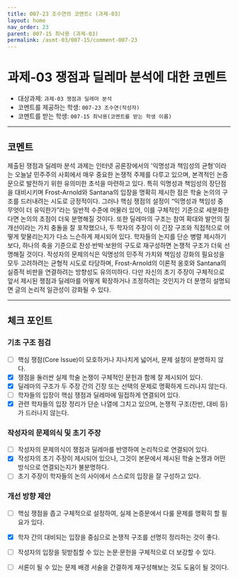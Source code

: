 ```yaml
---
title: 007-23 조수연의 코멘트c (과제-03) 
layout: home
nav_order: 23
parent: 007-15 최낙용 (과제-03)
permalink: /asmt-03/007-15/comment-007-23
---
```


# 과제-03 쟁점과 딜레마 분석에 대한 코멘트

- 대상과제: `과제-03 쟁점과 딜레마 분석`
- 코멘트를 제공하는 학생: `007-23 조수연(작성자)` 
- 코멘트를 받는 학생: `007-15 최낙용(코멘트를 받는 학생 이름)` 

---

## 코멘트

제출된 쟁점과 딜레마 분석 과제는 인터넷 공론장에서의 '익명성과 책임성의 균형'이라는 오늘날 민주주의 사회에서 매우 중요한 논쟁적 주제를 다루고 있으며, 본격적인 논증문으로 발전하기 위한 유의미한 초석을 마련하고 있다. 특히 익명성과 책임성의 장단점을 대비시키며 Frost-Arnold와 Santana의 입장을 명확히 제시한 점은 학술 논의의 구조를 드러내려는 시도로 긍정적이다. 그러나 핵심 쟁점의 설정이 “익명성과 책임성 중 무엇이 더 유익한가”라는 일반적 수준에 머물러 있어, 이를 구체적인 기준으로 세분화한다면 논의의 초점이 더욱 분명해질 것이다. 또한 딜레마의 구조는 참여 확대와 발언의 질 개선이라는 가치 충돌을 잘 포착했으나, 두 학자의 주장이 이 긴장 구조와 직접적으로 어떻게 맞물리는지가 다소 느슨하게 제시되어 있다. 학자들의 논지를 단순 병렬 제시하기보다, 하나의 축을 기준으로 찬성·반박·보완의 구도로 재구성하면 논쟁적 구조가 더욱 선명해질 것이다. 작성자의 문제의식은 익명성의 민주적 가치와 책임성 강화의 필요성을 모두 고려하려는 균형적 시도로 타당하며, Frost-Arnold의 이론적 옹호와 Santana의 실증적 비판을 연결하려는 방향성도 유의미하다. 다만 자신의 초기 주장이 구체적으로 앞서 제시된 쟁점과 딜레마를 어떻게 확장하거나 조정하려는 것인지가 더 분명히 설명되면 글의 논리적 일관성이 강화될 수 있다. 

---

## 체크 포인트

### **기초 구조 점검**
- [ ] 핵심 쟁점(Core Issue)이 모호하거나 지나치게 넓어서, 문제 설정이 분명하지 않다.
- [x] 쟁점을 둘러싼 실제 학술 논쟁이 구체적인 문헌과 함께 잘 제시되어 있다.
- [x] 딜레마의 구조가 두 주장 간의 긴장 또는 선택의 문제로 명확하게 드러나지 않는다.
- [ ] 학자들의 입장이 핵심 쟁점과 딜레마에 밀접하게 연결되어 있다.
- [x] 관련 학자들의 입장 정리가 단순 나열에 그치고 있으며, 논쟁적 구조(찬반, 대비 등)가 드러나지 않는다.

### **작성자의 문제의식 및 초기 주장**
- [ ] 작성자의 문제의식이 쟁점과 딜레마를 반영하여 논리적으로 연결되어 있다.
- [x] 작성자의 초기 주장이 제시되어 있으나, 그것이 본문에서 제시된 학술 논쟁과 어떤 방식으로 연결되는지가 불분명하다.
- [ ] 초기 주장이 학자들의 논의 사이에서 스스로의 입장을 잘 구성하고 있다.

### **개선 방향 제안**
- [ ] 핵심 쟁점을 좁고 구체적으로 설정하여, 실제 논증문에서 다룰 문제를 명확히 할 필요가 있다.
- [x] 학자 간의 대비되는 입장을 중심으로 논쟁적 구조를 선명히 정리하는 것이 좋다.
- [ ] 작성자의 입장을 뒷받침할 수 있는 논문·문헌을 구체적으로 더 보강할 수 있다.
- [ ] 서론이 될 수 있는 문제 배경 서술을 간결하게 재구성해보는 것도 도움이 될 것이다.


